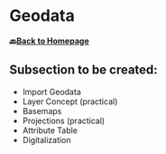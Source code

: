 # Geodata

__🔙[Back to Homepage](/content/intro.md)__

## Subsection to be created:
* Import Geodata
* Layer Concept (practical)
* Basemaps
* Projections (practical)
* Attribute Table
* Digitalization
